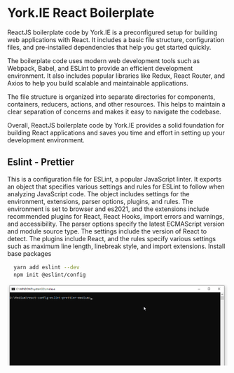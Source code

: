 # York.IE React Boilerplate

ReactJS boilerplate code by York.IE is a preconfigured setup for building web applications with React. It includes a basic file structure, configuration files, and pre-installed dependencies that help you get started quickly.

The boilerplate code uses modern web development tools such as Webpack, Babel, and ESLint to provide an efficient development environment. It also includes popular libraries like Redux, React Router, and Axios to help you build scalable and maintainable applications.

The file structure is organized into separate directories for components, containers, reducers, actions, and other resources. This helps to maintain a clear separation of concerns and makes it easy to navigate the codebase.

Overall, ReactJS boilerplate code by York.IE provides a solid foundation for building React applications and saves you time and effort in setting up your development environment.

## Eslint - Prettier

This is a configuration file for ESLint, a popular JavaScript linter. It exports an object that specifies various settings and rules for ESLint to follow when analyzing JavaScript code. The object includes settings for the environment, extensions, parser options, plugins, and rules. The environment is set to browser and es2021, and the extensions include recommended plugins for React, React Hooks, import errors and warnings, and accessibility. The parser options specify the latest ECMAScript version and module source type. The settings include the version of React to detect. The plugins include React, and the rules specify various settings such as maximum line length, linebreak style, and import extensions.
Install base packages

```bash
  yarn add eslint --dev
  npm init @eslint/config
```

![Eslint](public/readme/eslint.gif)

